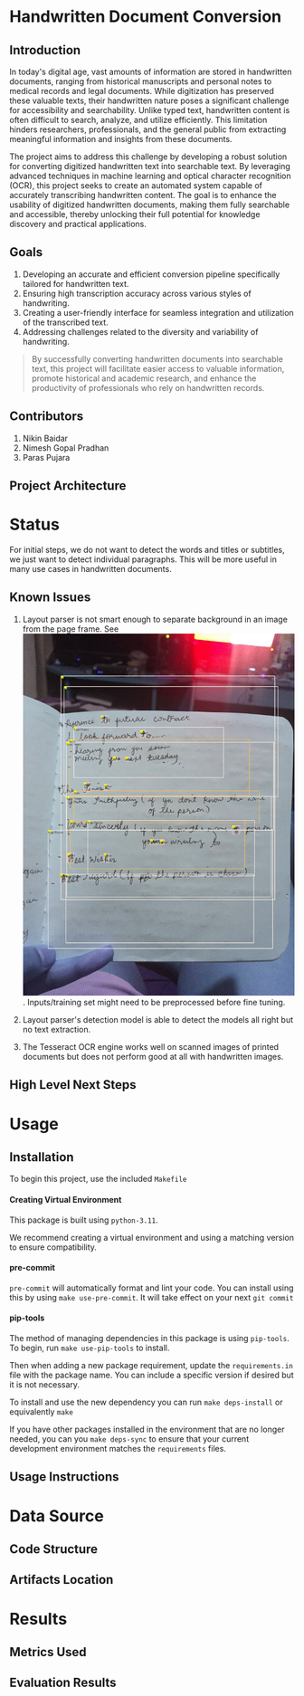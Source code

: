 # Handwritten Document Conversion

## Introduction

In today's digital age, vast amounts of information are stored in handwritten documents, ranging from historical manuscripts and personal notes to medical records and legal documents. While digitization has preserved these valuable texts, their handwritten nature poses a significant challenge for accessibility and searchability. Unlike typed text, handwritten content is often difficult to search, analyze, and utilize efficiently. This limitation hinders researchers, professionals, and the general public from extracting meaningful information and insights from these documents.

The project aims to address this challenge by developing a robust solution for converting digitized handwritten text into searchable text. By leveraging advanced techniques in machine learning and optical character recognition (OCR), this project seeks to create an automated system capable of accurately transcribing handwritten content. The goal is to enhance the usability of digitized handwritten documents, making them fully searchable and accessible, thereby unlocking their full potential for knowledge discovery and practical applications.

## Goals

1. Developing an accurate and efficient conversion pipeline specifically tailored for handwritten text.
1. Ensuring high transcription accuracy across various styles of handwriting.
1. Creating a user-friendly interface for seamless integration and utilization of the transcribed text.
1. Addressing challenges related to the diversity and variability of handwriting.

> By successfully converting handwritten documents into searchable text, this project will facilitate easier access to valuable information, promote historical and academic research, and enhance the productivity of professionals who rely on handwritten records.


## Contributors

1. Nikin Baidar
1. Nimesh Gopal Pradhan
1. Paras Pujara

## Project Architecture




# Status

For initial steps, we do not want to detect the words and titles or subtitles, we just want
to detect individual paragraphs. This will be more useful in many use cases in
handwritten documents.

## Known Issues

1. Layout parser is not smart enough to separate background in an image from
   the page frame. See ![background getting parsed](notebook/background_getting_parsed.png).
   Inputs/training set might need to be preprocessed before fine tuning.

1. Layout parser's detection model is able to detect the models all right but
   no text extraction. 

1. The Tesseract OCR engine works well on scanned images of printed documents
   but does not perform good at all with handwritten images.


## High Level Next Steps


# Usage
## Installation
To begin this project, use the included `Makefile`

#### Creating Virtual Environment

This package is built using `python-3.11`. 

We recommend creating a virtual environment and using a matching version to ensure compatibility.

#### pre-commit

`pre-commit` will automatically format and lint your code. You can install using this by using
`make use-pre-commit`. It will take effect on your next `git commit`

#### pip-tools

The method of managing dependencies in this package is using `pip-tools`. To begin, run `make use-pip-tools` to install. 

Then when adding a new package requirement, update the `requirements.in` file with 
the package name. You can include a specific version if desired but it is not necessary. 

To install and use the new dependency you can run `make deps-install` or equivalently `make`

If you have other packages installed in the environment that are no longer needed, you can you `make deps-sync` to ensure that your current development environment matches the `requirements` files. 

## Usage Instructions


# Data Source
## Code Structure
## Artifacts Location

# Results
## Metrics Used
## Evaluation Results
